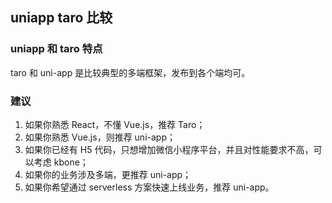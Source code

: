 ## uniapp taro 比较

### uniapp 和 taro 特点

taro 和 uni-app 是比较典型的多端框架，发布到各个端均可。

### 建议

1. 如果你熟悉 React，不懂 Vue.js，推荐 Taro；
2. 如果你熟悉 Vue.js，则推荐 uni-app；
3. 如果你已经有 H5 代码，只想增加微信小程序平台，并且对性能要求不高，可以考虑 kbone；
4. 如果你的业务涉及多端，更推荐 uni-app；
5. 如果你希望通过 serverless 方案快速上线业务，推荐 uni-app。
